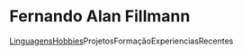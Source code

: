 <head>
    <style>
        section#linguagens {
            display: none;
        }
        section#linguagens:target {
            display: block;
        }
        section#hobbies {
            display: none;
        }
        section#hobbies:target {
            display: block;
        }
    </style>
</head>
<h1>Fernando Alan Fillmann</h1>
<a href="#linguagens">Linguagens</a><a href="#hobbies">Hobbies</a><a>Projetos</a><a>Formação</a><a>Experiencias</a><a>Recentes</a>
<section id="linguagens">
    <h2>linguagens</h2>
</section>
<section id="hobbies">
    <h2>Hobbies</h2>
</section>

